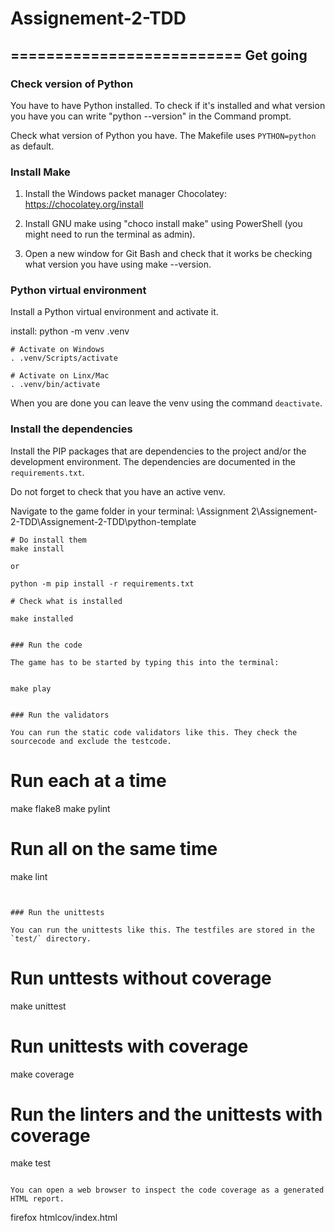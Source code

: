 # Assignement-2-TDD

==========================
Get going
--------------------------

### Check version of Python

You have to have Python installed. To check if it's installed and what version you have you 
can write "python --version" in the Command prompt.

Check what version of Python you have. The Makefile uses `PYTHON=python` as default.


### Install Make

1. Install the Windows packet manager Chocolatey: https://chocolatey.org/install

2. Install GNU make using "choco install make" using PowerShell (you might need to run the terminal as admin).

3. Open a new window for Git Bash and check that it works be checking what version you have using make --version.


### Python virtual environment

Install a Python virtual environment and activate it.

install: 
python -m venv .venv

```
# Activate on Windows
. .venv/Scripts/activate

# Activate on Linx/Mac
. .venv/bin/activate
```

When you are done you can leave the venv using the command `deactivate`.


### Install the dependencies

Install the PIP packages that are dependencies to the project and/or the development environment. The dependencies are documented in the `requirements.txt`.

Do not forget to check that you have an active venv.

Navigate to the game folder in your terminal: \Assignment 2\Assignement-2-TDD\Assignement-2-TDD\python-template

```
# Do install them
make install

or

python -m pip install -r requirements.txt

# Check what is installed

make installed


### Run the code

The game has to be started by typing this into the terminal:


make play


### Run the validators

You can run the static code validators like this. They check the sourcecode and exclude the testcode.

```
# Run each at a time
make flake8
make pylint

# Run all on the same time
make lint
```


### Run the unittests

You can run the unittests like this. The testfiles are stored in the `test/` directory.

```
# Run unttests without coverage
make unittest

# Run unittests with coverage
make coverage

# Run the linters and the unittests with coverage
make test
```

You can open a web browser to inspect the code coverage as a generated HTML report.

```
firefox htmlcov/index.html
```
